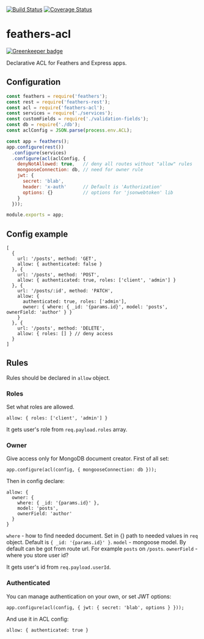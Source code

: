 [![Build Status](https://travis-ci.org/kozzztya/feathers-acl.svg?branch=master)](https://travis-ci.org/kozzztya/feathers-acl)
[![Coverage Status](https://coveralls.io/repos/github/kozzztya/feathers-acl/badge.svg?branch=ci)](https://coveralls.io/github/kozzztya/feathers-acl?branch=ci)

# feathers-acl

[![Greenkeeper badge](https://badges.greenkeeper.io/kozzztya/feathers-acl.svg)](https://greenkeeper.io/)

Declarative ACL for Feathers and Express apps.

## Configuration

```js
const feathers = require('feathers');
const rest = require('feathers-rest');
const acl = require('feathers-acl');
const services = require('./services');
const customFields = require('./validation-fields');
const db = require('./db');
const aclConfig = JSON.parse(process.env.ACL);

const app = feathers();
app.configure(rest())
  .configure(services)
  .configure(acl(aclConfig, {
    denyNotAllowed: true,   // deny all routes without "allow" rules
    mongooseConnection: db, // need for owner rule
    jwt: {
      secret: 'blab',
      header: 'x-auth'      // Default is 'Authorization'
      options: {}           // options for 'jsonwebtoken' lib
    }
  }));

module.exports = app;
```

## Config example

```
[
  {
    url: '/posts', method: 'GET',
    allow: { authenticated: false }
  }, {
    url: '/posts', method: 'POST',
    allow: { authenticated: true, roles: ['client', 'admin'] }
  }, {
    url: '/posts/:id', method: 'PATCH',
    allow: {
      authenticated: true, roles: ['admin'],
      owner: { where: { _id: '{params.id}', model: 'posts', ownerField: 'author' } }
    }
  }, {
    url: '/posts', method: 'DELETE',
    allow: { roles: [] } // deny access
  }
]
```

## Rules

Rules should be declared in `allow` object.

### Roles

Set what roles are allowed.

```
allow: { roles: ['client', 'admin'] }
```

It gets user's role from `req.payload.roles` array.

### Owner

Give access only for MongoDB document creator. First of all set:

```
app.configure(acl(config, { mongooseConnection: db }));
```

Then in config declare:

```
allow: {
  owner: {
    where: { _id: '{params.id}' },
    model: 'posts',
    ownerField: 'author'
  }
}
```

`where` - how to find needed document. Set in {} path to needed values in `req` object. Default is `{ _id: '{params.id}' }`.
`model` - mongoose model. By default can be got from route url. For example `posts` on `/posts`.
`ownerField` - where you store user id?

It gets user's id from `req.payload.userId`.

### Authenticated

You can manage authentication on your own, or set JWT options:

```
app.configure(acl(config, { jwt: { secret: 'blab', options } }));
```

And use it in ACL config:

```
allow: { authenticated: true }
```
